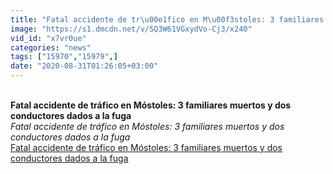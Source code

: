 ```yaml
---
title: "Fatal accidente de tr\u00e1fico en M\u00f3stoles: 3 familiares muertos y dos conductores dados a la fuga"
image: "https://s1.dmcdn.net/v/SQ3W61VGxydVo-Cj3/x240"
vid_id: "x7vr0ue"
categories: "news"
tags: ["15970","15979",]
date: "2020-08-31T01:26:05+03:00"
---
```

<br><b>Fatal accidente de tráfico en Móstoles: 3 familiares muertos y dos conductores dados a la fuga</b><br> <i>Fatal accidente de tráfico en Móstoles: 3 familiares muertos y dos conductores dados a la fuga</i><br> <u>Fatal accidente de tráfico en Móstoles: 3 familiares muertos y dos conductores dados a la fuga</u>

